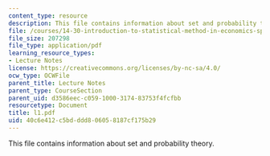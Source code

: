 ```yaml
---
content_type: resource
description: This file contains information about set and probability theory.
file: /courses/14-30-introduction-to-statistical-method-in-economics-spring-2006/40c6e412c5bdddd806058187cf175b29_l1.pdf
file_size: 207298
file_type: application/pdf
learning_resource_types:
- Lecture Notes
license: https://creativecommons.org/licenses/by-nc-sa/4.0/
ocw_type: OCWFile
parent_title: Lecture Notes
parent_type: CourseSection
parent_uid: d3586eec-c059-1000-3174-83753f4fcfbb
resourcetype: Document
title: l1.pdf
uid: 40c6e412-c5bd-ddd8-0605-8187cf175b29
---
```

This file contains information about set and probability theory.
